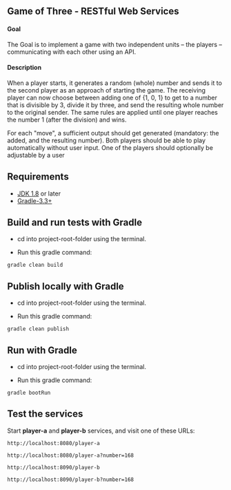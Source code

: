 ## Game of Three - RESTful Web Services

#### Goal

The Goal is to implement a game with two independent units – the players –
communicating with each other using an API.

#### Description

When a player starts, it generates a random (whole) number and sends it to the second
player as an approach of starting the game.
The receiving player can now choose between adding one of {­1, 0, 1} to get
to a number that is divisible by 3, divide it by three, and send the resulting whole number to the original sender.
The same rules are applied until one player reaches the number 1 (after the division) and wins.

For each "move", a sufficient output should get generated (mandatory: the added, and the resulting number).
Both players should be able to play automatically without user input. One of the players
should optionally be adjustable by a user

## Requirements

* [JDK 1.8](http://www.oracle.com/technetwork/java/javase/downloads/index.html) or later
* [Gradle-3.3+](https://gradle.org/install/)

## Build and run tests with Gradle

* cd into project-root-folder using the terminal.

* Run this gradle command:
 
``` 
gradle clean build
``` 

## Publish locally with Gradle

* cd into project-root-folder using the terminal.

* Run this gradle command:
 
``` 
gradle clean publish
``` 

## Run with Gradle

* cd into project-root-folder using the terminal.

* Run this gradle command:
 
``` 
gradle bootRun
``` 

## Test the services

Start **player-a** and **player-b** services, and visit one of these URLs:

```
http://localhost:8080/player-a
```

```
http://localhost:8080/player-a?number=168
```

```
http://localhost:8090/player-b
```

```
http://localhost:8090/player-b?number=168
```